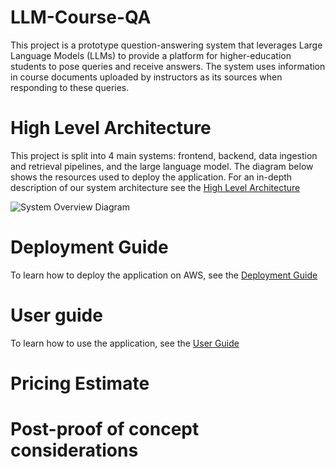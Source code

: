 # LLM-Course-QA
This project is a prototype question-answering system that leverages Large Language Models (LLMs) to provide a platform for higher-education students to pose queries and receive answers. The system uses information in course documents uploaded by instructors as its sources when responding to these queries. 
# High Level Architecture
This project is split into 4 main systems: frontend, backend, data ingestion and retrieval pipelines, and the large language model. The diagram below shows the resources used to deploy the application. For an in-depth description of our system architecture see the [High Level Architecture](./docs/HighLevelArchitecture.md)

![System Overview Diagram](./images/System_architecture.drawio.png)
# Deployment Guide
To learn how to deploy the application on AWS, see the [Deployment Guide](./docs/DeploymentGuide.md)
# User guide
To learn how to use the application, see the [User Guide](./docs/UserGuide.md)

# Pricing Estimate

# Post-proof of concept considerations

